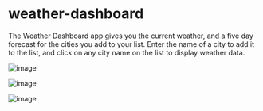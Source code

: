 # weather-dashboard
The Weather Dashboard app gives you the current weather, and a five day forecast for the cities you add to your list. Enter the name of a city to add it to the list, and click on any city name on the list to display weather data.

![image](https://user-images.githubusercontent.com/64930571/86563922-250ec000-bf1a-11ea-9b7f-4941b86d5b43.png)

![image](https://user-images.githubusercontent.com/64930571/86564116-7dde5880-bf1a-11ea-87a8-aa866d4d74c1.png)

![image](https://user-images.githubusercontent.com/64930571/86564217-b120e780-bf1a-11ea-9a1f-b7c52a3b4d6b.png)

